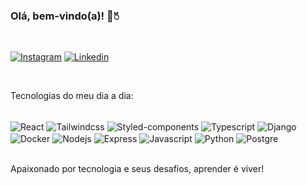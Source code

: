 ### Olá, bem-vindo(a)! 👋🖔

<br/>

[![Instagram](https://img.shields.io/badge/Instagram-E4405F?style=for-the-badge&logo=instagram&logoColor=white)](https://www.instagram.com/marcoos_melloo/)
[![Linkedin](https://img.shields.io/badge/LinkedIn-0077B5?style=for-the-badge&logo=linkedin&logoColor=white)](https://www.linkedin.com/in/marcoos-melloo/)

<br/>


Tecnologias do meu dia a dia:

<div style="display: inline_block"><br/>
  <img align="center" alt="React" src="https://img.shields.io/badge/React-20232A?&logo=react&logoColor=61DAFB" />
  <img align="center" alt="Tailwindcss" src="https://img.shields.io/badge/tailwindcss-0F172A?&logo=tailwindcss&logoColor=white" />
  <img align="center" alt="Styled-components" src="https://img.shields.io/badge/styled--components-DB7093?&logo=styled-components&logoColor=white" />
  <img align="center" alt="Typescript" src="https://img.shields.io/badge/TypeScript-007ACC&logo=typescript?&logoColor=white" />
  <img align="center" alt="Django" src="https://img.shields.io/badge/Django-092E20?&logo=django&logoColor=white" />
  <img align="center" alt="Docker" src="https://img.shields.io/badge/docker-%230db7ed.svg?&logo=docker&logoColor=white" />
  <img align="center" alt="Nodejs" src="https://img.shields.io/badge/Node.js-43853D?&logo=node.js&logoColor=white" />
  <img align="center" alt="Express" src="https://img.shields.io/badge/Express.js-404D59" />
  <img align="center" alt="Javascript" src="https://img.shields.io/badge/JavaScript-F7DF1E?&logo=javascript&logoColor=black" />
  <img align="center" alt="Python" src="https://img.shields.io/badge/Python-3776AB?&logo=python&logoColor=white" />
  <img align="center" alt="Postgre" src="https://img.shields.io/badge/PostgreSQL-316192?&logo=postgresql&logoColor=white" />
  

</div><br/>

Apaixonado por tecnologia e seus desafios, aprender é viver!
